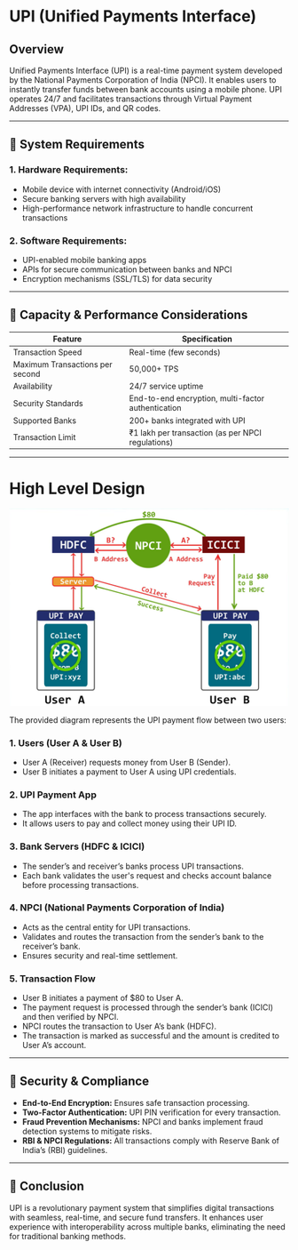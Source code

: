 # UPI (Unified Payments Interface)

## Overview
Unified Payments Interface (UPI) is a real-time payment system developed by the National Payments Corporation of India (NPCI). It enables users to instantly transfer funds between bank accounts using a mobile phone. UPI operates 24/7 and facilitates transactions through Virtual Payment Addresses (VPA), UPI IDs, and QR codes.

---



## 📌 **System Requirements**

### **1. Hardware Requirements:**
- Mobile device with internet connectivity (Android/iOS)
- Secure banking servers with high availability
- High-performance network infrastructure to handle concurrent transactions

### **2. Software Requirements:**
- UPI-enabled mobile banking apps
- APIs for secure communication between banks and NPCI
- Encryption mechanisms (SSL/TLS) for data security

---

## 📌 **Capacity & Performance Considerations**

| **Feature**                     | **Specification**                                  |
|---------------------------------|----------------------------------------------------|
| Transaction Speed               | Real-time (few seconds)                            |
| Maximum Transactions per second | 50,000+ TPS                                        |
| Availability                    | 24/7 service uptime                                |
| Security Standards              | End-to-end encryption, multi-factor authentication |
| Supported Banks                 | 200+ banks integrated with UPI                     |
| Transaction Limit               | ₹1 lakh per transaction (as per NPCI regulations)  |

---


# High Level Design

![image](diagrams/6.png)

The provided diagram represents the UPI payment flow between two users:

### **1. Users (User A & User B)**
- User A (Receiver) requests money from User B (Sender).
- User B initiates a payment to User A using UPI credentials.

### **2. UPI Payment App**
- The app interfaces with the bank to process transactions securely.
- It allows users to pay and collect money using their UPI ID.

### **3. Bank Servers (HDFC & ICICI)**
- The sender’s and receiver’s banks process UPI transactions.
- Each bank validates the user's request and checks account balance before processing transactions.

### **4. NPCI (National Payments Corporation of India)**
- Acts as the central entity for UPI transactions.
- Validates and routes the transaction from the sender’s bank to the receiver’s bank.
- Ensures security and real-time settlement.

### **5. Transaction Flow**
- User B initiates a payment of $80 to User A.
- The payment request is processed through the sender’s bank (ICICI) and then verified by NPCI.
- NPCI routes the transaction to User A’s bank (HDFC).
- The transaction is marked as successful and the amount is credited to User A’s account.

---

## 📌 **Security & Compliance**
- **End-to-End Encryption:** Ensures safe transaction processing.
- **Two-Factor Authentication:** UPI PIN verification for every transaction.
- **Fraud Prevention Mechanisms:** NPCI and banks implement fraud detection systems to mitigate risks.
- **RBI & NPCI Regulations:** All transactions comply with Reserve Bank of India’s (RBI) guidelines.

---

## 📌 **Conclusion**
UPI is a revolutionary payment system that simplifies digital transactions with seamless, real-time, and secure fund transfers. It enhances user experience with interoperability across multiple banks, eliminating the need for traditional banking methods.



